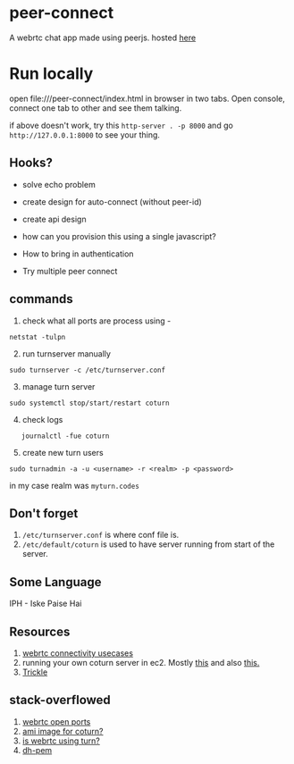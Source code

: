 # peer-connect
A webrtc chat app made using peerjs. hosted [here](https://nilinswap.github.io/peer-connect/)

# Run locally
open file://<abs-path-to-project-container>/peer-connect/index.html in browser in two tabs. Open console, connect one tab to other and see them talking.


if above doesn't work, try this `http-server . -p 8000` and go `http://127.0.0.1:8000` to see your thing.

## Hooks?
- solve echo problem

- create design for auto-connect (without peer-id)

- create api design

- how can you provision this using a single javascript?

- How to bring in authentication

- Try multiple peer connect

## commands

1. check what all ports are process using - 
```shell
netstat -tulpn
```

2. run turnserver manually
```shell
sudo turnserver -c /etc/turnserver.conf
```

3. manage turn server
```shell
sudo systemctl stop/start/restart coturn
```

4. check logs
```shell
   journalctl -fue coturn 
```

5. create new turn users
```shell
sudo turnadmin -a -u <username> -r <realm> -p <password>
```
in my case realm was `myturn.codes`

## Don't forget
1. `/etc/turnserver.conf` is where conf file is.
2. `/etc/default/coturn` is used to have server running from start of the server.

## Some Language

IPH - Iske Paise Hai

## Resources

1. [webrtc connectivity usecases](https://blog.addpipe.com/troubleshooting-webrtc-connection-issues/)
2. running your own coturn server in ec2. Mostly [this](https://medium.com/@omidborjian/setup-your-own-turn-stun-signal-relay-server-on-aws-ec2-78a8bfcb71c3) and also [this.](https://medium.com/swlh/setup-your-own-coturn-server-using-aws-ec2-instance-29303101e7b5)
3. [Trickle](https://webrtc.github.io/samples/src/content/peerconnection/trickle-ice/)

## stack-overflowed

1. [webrtc open ports](https://stackoverflow.com/questions/59193091/which-ports-should-be-allowed-in-firewall-to-use-turn-server#59212004)
2. [ami image for coturn?](https://stackoverflow.com/questions/43284758/coturn-server-relay-is-not-working)
3. [is webrtc using turn?](https://stackoverflow.com/questions/18177093/how-to-check-if-webrtc-uses-a-relay-server)
4. [dh-pem](https://github.com/coturn/coturn/issues/629)